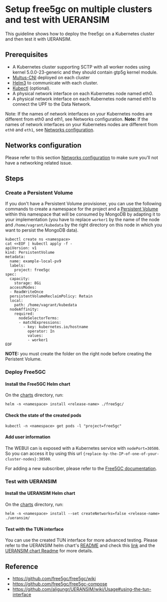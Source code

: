# Setup free5gc on multiple clusters and test with UERANSIM

This guideline shows how to deploy the free5gc on a Kubernetes cluster and then test it with UERANSIM. 



## Prerequisites
 - A Kubernetes cluster supporting SCTP with all worker nodes using kernel 5.0.0-23-generic and they should contain gtp5g kernel module.
 - [Multus-CNI](https://github.com/intel/multus-cni) deployed on each cluster
 - [Helm3](https://helm.sh/docs/intro/install/) to communicate with each cluster.
 - [Kubectl](https://kubernetes.io/docs/tasks/tools/install-kubectl/) (optional).
 - A physical network interface on each Kubernetes node named eth0.
 - A physical network interface on each Kubernetes node named eth1 to connect the UPF to the Data Network.

Note: If the names of network interfaces on your Kubernetes nodes are different from eth0 and eth1, see Networks configuration.
**Note:** If the names of network interfaces on your Kubernetes nodes are different from `eth0` and `eth1`, see [Networks configuration](#networks-configuration).

## Networks configuration
Please refer to this section [Networks configuration](../../charts/networks5g#configuration) to make sure you'll not have a networking related issue.

## Steps

### Create a Persistent Volume
If you don't have a Persistent Volume provisioner, you can use the following commands to create a namespace for the project and a [Persistent Volume](https://kubernetes.io/docs/concepts/storage/persistent-volumes/) within this namespace that will be consumed by MongoDB by adapting it to your implementation (you have to replace `worker1` by the name of the node and `/home/vagrant/kubedata` by the right directory on this node in which you want to persist the MongoDB data).
```console
kubectl create ns <namespace>
cat <<EOF | kubectl apply -f -
apiVersion: v1
kind: PersistentVolume
metadata:
  name: example-local-pv9
  labels:
    project: free5gc
spec:
  capacity:
    storage: 8Gi
  accessModes:
  - ReadWriteOnce
  persistentVolumeReclaimPolicy: Retain
  local:
    path: /home/vagrant/kubedata
  nodeAffinity:
    required:
      nodeSelectorTerms:
      - matchExpressions:
        - key: kubernetes.io/hostname
          operator: In
          values:
          - worker1
EOF
```
**NOTE:** you must create the folder on the right node before creating the Peristent Volume.

### Deploy Free5GC
#### Install the Free5GC Helm chart
On the [charts](../../charts) directory, run:
```console
helm -n <namespace> install <release-name> ./free5gc/
```

#### Check the state of the created pods
```console
kubectl -n <namespace> get pods -l "project=free5gc"
```

#### Add user information
The WEBUI can is exposed with a Kubernetes service with `nodePort=30500`. So you can access it by using this url `{replace-by-the-IP-of-one-of-your-cluster-nodes}:30500`.

For adding a new subscriber, please refer to the [Free5GC documentation](https://github.com/free5gc/free5gc/wiki/New-Subscriber-via-webconsole#4-use-browser-to-connect-to-webconsole).


### Test with UERANSIM
#### Install the UERANSIM Helm chart
On the [charts](../../charts) directory, run:
```console
helm -n <namespace> install --set createNetworks=false <release-name> ./ueransim/
```

#### Test with the TUN interface
You can use the created TUN interface for more advanced testing. Please refer to the UERANSIM helm chart's [README](../../charts/ueransim) and check this [link](https://github.com/aligungr/UERANSIM/wiki/)  and the [UERANSIM chart Readme](/charts/ueransim) for more details.

## Reference
 - https://github.com/free5gc/free5gc/wiki
 - https://github.com/free5gc/free5gc-compose
 - https://github.com/aligungr/UERANSIM/wiki/Usage#using-the-tun-interface



